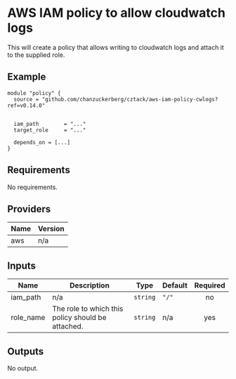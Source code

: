 # AWS IAM policy  to allow cloudwatch logs

This will create a policy that allows writing to cloudwatch logs and attach it to the supplied role.

## Example

```hcl
module "policy" {
  source = "github.com/chanzuckerberg/cztack/aws-iam-policy-cwlogs?ref=v0.14.0"


  iam_path        = "..."
  target_role     = "..."

  depends_on = [...]
}
```


<!-- START -->
## Requirements

No requirements.

## Providers

| Name | Version |
|------|---------|
| aws | n/a |

## Inputs

| Name | Description | Type | Default | Required |
|------|-------------|------|---------|:--------:|
| iam\_path | n/a | `string` | `"/"` | no |
| role\_name | The role to which this policy should be attached. | `string` | n/a | yes |

## Outputs

No output.

<!-- END -->
